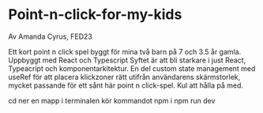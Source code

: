 ﻿# Point-n-click-for-my-kids
Av Amanda Cyrus, FED23


Ett kort point n click spel byggt för mina två barn på 7 och 3.5 år gamla. 
Uppbyggt med React och Typescript 
Syftet är att bli starkare i just React, Typeacript och komponentarkitektur. En del custom state management med useRef för att placera klickzoner rätt utifrån användarens skärmstorlek, 
mycket passande för ett sånt här point n click-spel. Kul att hålla på med. 


cd ner en mapp
i terminalen kör kommandot
npm i
npm run dev
